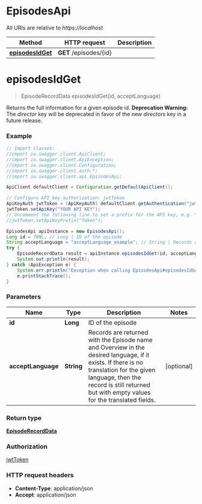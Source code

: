 # EpisodesApi

All URIs are relative to *https://localhost*

Method | HTTP request | Description
------------- | ------------- | -------------
[**episodesIdGet**](EpisodesApi.md#episodesIdGet) | **GET** /episodes/{id} | 


<a name="episodesIdGet"></a>
# **episodesIdGet**
> EpisodeRecordData episodesIdGet(id, acceptLanguage)



Returns the full information for a given episode id. __Deprecation Warning:__ The _director_ key will be deprecated in favor of the new _directors_ key in a future release.

### Example
```java
// Import classes:
//import io.swagger.client.ApiClient;
//import io.swagger.client.ApiException;
//import io.swagger.client.Configuration;
//import io.swagger.client.auth.*;
//import io.swagger.client.api.EpisodesApi;

ApiClient defaultClient = Configuration.getDefaultApiClient();

// Configure API key authorization: jwtToken
ApiKeyAuth jwtToken = (ApiKeyAuth) defaultClient.getAuthentication("jwtToken");
jwtToken.setApiKey("YOUR API KEY");
// Uncomment the following line to set a prefix for the API key, e.g. "Token" (defaults to null)
//jwtToken.setApiKeyPrefix("Token");

EpisodesApi apiInstance = new EpisodesApi();
Long id = 789L; // Long | ID of the episode
String acceptLanguage = "acceptLanguage_example"; // String | Records are returned with the Episode name and Overview in the desired language, if it exists. If there is no translation for the given language, then the record is still returned but with empty values for the translated fields.
try {
    EpisodeRecordData result = apiInstance.episodesIdGet(id, acceptLanguage);
    System.out.println(result);
} catch (ApiException e) {
    System.err.println("Exception when calling EpisodesApi#episodesIdGet");
    e.printStackTrace();
}
```

### Parameters

Name | Type | Description  | Notes
------------- | ------------- | ------------- | -------------
 **id** | **Long**| ID of the episode |
 **acceptLanguage** | **String**| Records are returned with the Episode name and Overview in the desired language, if it exists. If there is no translation for the given language, then the record is still returned but with empty values for the translated fields. | [optional]

### Return type

[**EpisodeRecordData**](EpisodeRecordData.md)

### Authorization

[jwtToken](../README.md#jwtToken)

### HTTP request headers

 - **Content-Type**: application/json
 - **Accept**: application/json

